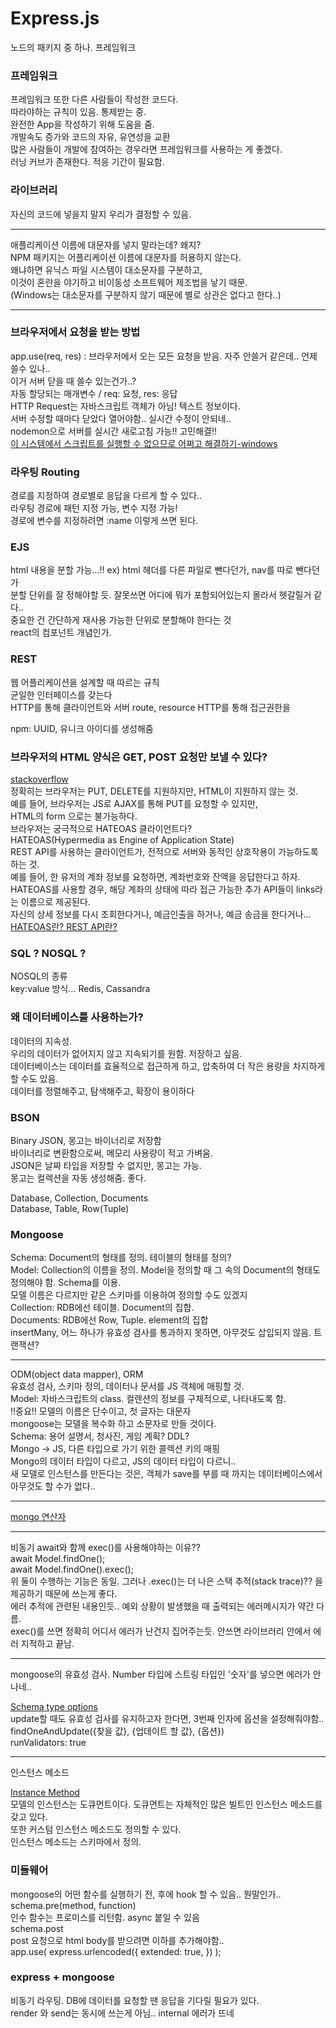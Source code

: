 # Express.js

노드의 패키지 중 하나. 프레임워크<br>

### 프레임워크

프레임워크 또한 다른 사람들이 작성한 코드다.<br>
따라야하는 규칙이 있음. 통제받는 중.<br>
완전한 App을 작성하기 위해 도움을 줌.<br/>
개발속도 증가와 코드의 자유, 유연성을 교환<br/>
많은 사람들이 개발에 참여하는 경우라면 프레임워크를 사용하는 게 좋겠다.<br/>
러닝 커브가 존재한다. 적응 기간이 필요함.<br>

### 라이브러리

자신의 코드에 넣을지 말지 우리가 결정할 수 있음.

<hr>
애플리케이션 이름에 대문자를 넣지 말라는데? 왜지?<br>
NPM 패키지는 어플리케이션 이름에 대문자를 허용하지 않는다.<br>
왜냐하면 유닉스 파일 시스템이 대소문자를 구분하고, <br/>
이것이 혼란을 야기하고 비이동성 소프트웨어 제조법을 낳기 때문.<br>
(Windows는 대소문자를 구분하지 않기 때문에 별로 상관은 없다고 한다..)<br/>
<hr>

### 브라우저에서 요청을 받는 방법

app.use(req, res) : 브라우저에서 오는 모든 요청을 받음. 자주 안쓸거 같은데.. 언제 쓸수 있나..<br/>
이거 서버 닫을 때 쓸수 있는건가..? <br/>
자동 할당되는 매개변수 / req: 요청, res: 응답<br/>
HTTP Request는 자바스크립트 객체가 아님! 텍스트 정보이다.<br/>
서버 수정할 때마다 닫았다 열어야함.. 실시간 수정이 안되네..<br/>
nodemon으로 서버를 실시간 새로고침 가능!! 고민해결!!<br/>
[이 시스템에서 스크립트를 실행할 수 없으므로 어쩌고 해결하기-windows](https://singa-korean.tistory.com/21)

### 라우팅 Routing

경로를 지정하여 경로별로 응답을 다르게 할 수 있다..<br/>
라우팅 경로에 패턴 지정 가능, 변수 지정 가능!<br/>
경로에 변수를 지정하려면 :name 이렇게 쓰면 된다.<br/>

### EJS

html 내용을 분할 가능...!! ex) html 헤더를 다른 파일로 뺀다던가, nav를 따로 뺀다던가<br/>
분할 단위를 잘 정해야할 듯. 잘못쓰면 어디에 뭐가 포함되어있는지 몰라서 헷갈릴거 같다..<br/>
중요한 건 간단하게 재사용 가능한 단위로 분할해야 한다는 것<br/>
react의 컴포넌트 개념인가.

### REST

웹 어플리케이션을 설계할 때 따르는 규칙<br/>
균일한 인터페이스를 갖는다<br/>
HTTP를 통해
클라이언트와 서버
route, resource
HTTP를 통해 접근권한을

npm: UUID, 유니크 아이디를 생성해줌

### 브라우저의 HTML 양식은 GET, POST 요청만 보낼 수 있다?

[stackoverflow](https://stackoverflow.com/questions/16805956/why-dont-browsers-support-put-and-delete-requests-and-when-will-they)<br/>
정확히는 브라우저는 PUT, DELETE를 지원하지만, HTML이 지원하지 않는 것.<br/>
예를 들어, 브라우저는 JS로 AJAX를 통해 PUT를 요청할 수 있지만,<br/>
HTML의 form 으로는 불가능하다.<br/>
브라우저는 궁극적으로 HATEOAS 클라이언트다?<br/>
HATEOAS(Hypermedia as Engine of Application State)<br>
REST API를 사용하는 클라이언트가, 전적으로 서버와 동적인 상호작용이 가능하도록 하는 것.<br/>
예를 들어, 한 유저의 계좌 정보를 요청하면, 계좌번호와 잔액을 응답한다고 하자.<br>
HATEOAS를 사용할 경우, 해당 계좌의 상태에 따라 접근 가능한 추가 API들이 links라는 이름으로 제공된다.<br/>
자신의 상세 정보를 다시 조회한다거나, 예금인출을 하거나, 예금 송금을 한다거나... <br/>
[HATEOAS란? REST API란?](https://joomn11.tistory.com/26)<br/>

### SQL ? NOSQL ?

NOSQL의 종류<br>
key:value 방식... Redis, Cassandra

### 왜 데이터베이스를 사용하는가?

데이터의 지속성. <br/>
우리의 데이터가 없어지지 않고 지속되기를 원함. 저장하고 싶음.<br/>
데이터베이스는 데이터를 효율적으로 접근하게 하고, 압축하여 더 작은 용량을 차지하게 할 수도 있음.<br/>
데이터를 정렬해주고, 탐색해주고, 확장이 용이하다<br/>

### BSON

Binary JSON, 몽고는 바이너리로 저장함<br/>
바이너리로 변환함으로써, 메모리 사용량이 적고 가벼움.<br/>
JSON은 날짜 타입을 저장할 수 없지만, 몽고는 가능.<br/>
몽고는 컬렉션을 자동 생성해줌. 좋다.<br/>

Database, Collection, Documents<br>
Database, Table, Row(Tuple)<br>

### Mongoose

Schema: Document의 형태를 정의. 테이블의 형태를 정의?<br>
Model: Collection의 이름을 정의. Model을 정의할 때 그 속의 Document의 형태도 정의해야 함. Schema를 이용. <br>
모델 이름은 다르지만 같은 스키마를 이용하여 정의할 수도 있겠지<br>
Collection: RDB에선 테이블. Document의 집합.<br>
Documents: RDB에선 Row, Tuple. element의 집합<br>
insertMany, 어느 하나가 유효성 검사를 통과하지 못하면, 아무것도 삽입되지 않음. 트랜잭션?<br>

<hr>
ODM(object data mapper), ORM<br/>
유효성 검사, 스키마 정의, 데이터나 문서를 JS 객체에 매핑할 것.<br/>
Model: 자바스크립트의 class. 컬렌션의 정보를 구체적으로, 나타내도록 함.<br>
!!중요!! 모델의 이름은 단수이고, 첫 글자는 대문자<br>
mongoose는 모델을 복수화 하고 소문자로 만들 것이다.<br>
Schema: 용어 설명서, 청사진, 게임 계획? DDL?<br>
Mongo -> JS, 다른 타입으로 가기 위한 콜렉션 키의 매핑<br>
Mongo의 데이터 타입이 다르고, JS의 데이터 타입이 다르니..<br>
새 모델로 인스턴스를 만든다는 것은, 객체가 save를 부를 때 까지는 데이터베이스에서 아무것도 할 수가 없다..<br/>
<hr>

[mongo 연산자](https://docs.mongodb.com/manual/reference/operator/query/)<br>

<hr>
비동기 await와 함께 exec()를 사용해야하는 이유??<br>
await Model.findOne();<br>
await Model.findOne().exec();<br>
위 둘이 수행하는 기능은 동일. 그러나 .exec()는 더 나은 스택 추적(stack trace)?? 을 제공하기 때문에 쓰는게 좋다.<br>
에러 추적에 관련된 내용인듯.. 예외 상황이 발생했을 때 출력되는 에러메시지가 약간 다름.<br>
exec()를 쓰면 정확히 어디서 에러가 난건지 집어주는듯. 안쓰면 라이브러리 안에서 에러 지적하고 끝남.<br>
<hr>
mongoose의 유효성 검사. Number 타입에 스트링 타입인 '숫자'를 넣으면 에러가 안나네..<br/>

[Schema type options](https://mongoosejs.com/docs/schematypes.html#schematype-options)<br/>
update할 때도 유효성 검사를 유지하고자 한다면, 3번째 인자에 옵션을 설정해줘야함..<br>
findOneAndUpdate({찾을 값}, {업데이트 할 값}, {옵션})<br>
runValidators: true<br>

<hr>
인스턴스 메소드<br/>

[Instance Method](https://mongoosejs.com/docs/guide.html#methods)<br/>
모델의 인스턴스는 도큐먼트이다. 도큐먼트는 자체적인 많은 빌트인 인스턴스 메소드를 갖고 있다.<br>
또한 커스텀 인스턴스 메소드도 정의할 수 있다.<br>
인스턴스 메소드는 스키마에서 정의.<br>

### 미들웨어

mongoose의 어떤 함수를 실행하기 전, 후에 hook 할 수 있음.. 뭔말인가..<br>
schema.pre(method, function)<br>
인수 함수는 프로미스를 리턴함. async 붙일 수 있음<br>
schema.post<br>
post 요청으로 html body를 받으려면 이하를 추가해야함..<br>
app.use(
express.urlencoded({
extended: true,
})
);

### express + mongoose

비동기 라우팅. DB에 데이터를 요청할 땐 응답을 기다릴 필요가 있다.<br>
render 와 send는 동시에 쓰는게 아님.. internal 에러가 뜨네
